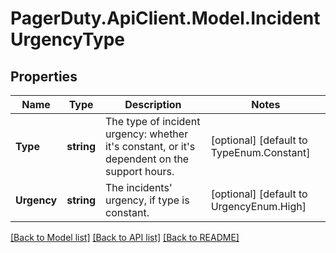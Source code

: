 # PagerDuty.ApiClient.Model.IncidentUrgencyType
## Properties

Name | Type | Description | Notes
------------ | ------------- | ------------- | -------------
**Type** | **string** | The type of incident urgency: whether it&#x27;s constant, or it&#x27;s dependent on the support hours. | [optional] [default to TypeEnum.Constant]
**Urgency** | **string** | The incidents&#x27; urgency, if type is constant. | [optional] [default to UrgencyEnum.High]

[[Back to Model list]](../README.md#documentation-for-models) [[Back to API list]](../README.md#documentation-for-api-endpoints) [[Back to README]](../README.md)

